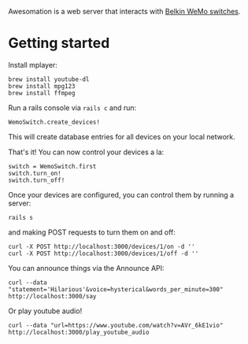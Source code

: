 Awesomation is a web server that interacts with [Belkin WeMo switches](http://www.amazon.com/WeMo-Electronics-Anywhere-Automation-Smartphones/dp/B00BB2MMNE).

# Getting started

Install mplayer:

    brew install youtube-dl
    brew install mpg123
    brew install ffmpeg

Run a rails console via `rails c` and run:

    WemoSwitch.create_devices!

This will create database entries for all devices on your local network.

That's it! You can now control your devices a la:

    switch = WemoSwitch.first
    switch.turn_on!
    switch.turn_off!

Once your devices are configured, you can control them by running a server:

    rails s

and making POST requests to turn them on and off:

    curl -X POST http://localhost:3000/devices/1/on -d ''
    curl -X POST http://localhost:3000/devices/1/off -d ''

You can announce things via the Announce API:

    curl --data "statement='Hilarious'&voice=hysterical&words_per_minute=300" http://localhost:3000/say

Or play youtube audio!

    curl --data "url=https://www.youtube.com/watch?v=AVr_6kE1vio" http://localhost:3000/play_youtube_audio